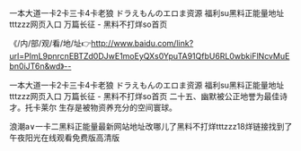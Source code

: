 一本大道一卡2卡三卡4卡老狼
ドラえもんのエロま资源
福利su黑料正能量地址tttzzz网页入口
万篇长征 - 黑料不打烊so首页


《/内/部/观/看/地/址👉http://www.baidu.com/link?url=PImL9pnrcnEBTZd0DJwE1moEyQXs0YpuTA91QfbU6RL0wbkiFlNcvMuEbn0iJT6n&wd》--

一本大道一卡2卡三卡4卡老狼
ドラえもんのエロま资源
福利su黑料正能量地址tttzzz网页入口
万篇长征 - 黑料不打烊so首页
	二十五、幽默被公正地誉为最佳诗才。托卡莱尔
生存是被物资养充分的空间寰球。





浪潮a∨一卡二黑料正能量最新网站地址改哪儿了黑料不打烊tttzzz18烊链接找到了午夜阳光在线观看免费版高清版
